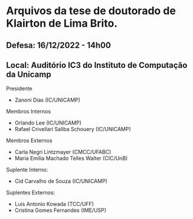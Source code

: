 # Arquivos da tese de doutorado de Klairton de Lima Brito.

## Defesa: 16/12/2022 - 14h00
## Local: Auditório IC3 do Instituto de Computação da Unicamp

Presidente
- Zanoni Dias (IC/UNICAMP)

Membros Internos
- Orlando Lee (IC/UNICAMP)
- Rafael Crivellari Saliba Schouery (IC/UNICAMP)

Membros Externos
- Carla Negri Lintzmayer (CMCC/UFABC)
- Maria Emília Machado Telles Walter (CIC/UnB)

Suplente Interno:
- Cid Carvalho de Souza (IC/UNICAMP)

Suplentes Externos:
- Luis Antonio Kowada (TCC/UFF)
- Cristina Gomes Fernandes (IME/USP)
